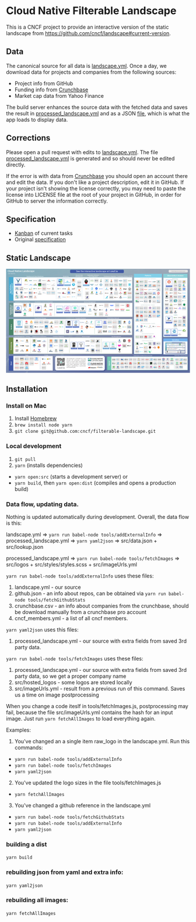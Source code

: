 
# Cloud Native Filterable Landscape

This is a CNCF project to provide an interactive version of the static landscape from https://github.com/cncf/landscape#current-version.

## Data

The canonical source for all data is [landscape.yml](landscape.yml). Once a day, we download data for projects and companies from the following sources:

* Project info from GitHub
* Funding info from [Crunchbase](https://www.crunchbase.com/)
* Market cap data from Yahoo Finance

The build server enhances the source data with the fetched data and saves the result in [processed_landscape.yml](processed_landscape.yml) and as a JSON [file](https://github.com/cncf/filterable-landscape/blob/master/src/data.json), which is what the app loads to display data.

## Corrections

Please open a pull request with edits to [landscape.yml](landscape.yml). The file [processed_landscape.yml](processed_landscape.yml) is generated and so should never be edited directly.

If the error is with data from [Crunchbase](https://www.crunchbase.com/) you should open an account there and edit the data. If you don't like a project description, edit it in GitHub. If your project isn't showing the license correctly, you may need to paste the license into LICENSE file at the root of your project in GitHub, in order for GitHub to server the information correctly.

## Specification

* [Kanban](https://github.com/cncf/filterable-landscape/projects/1) of current tasks
* Original [specification](https://docs.google.com/document/d/1QPVrXRjTWDQAwsbgSWutUmteXo0mTXcTvCNlz6qw0Uw/edit)

## Static Landscape

[![CNCF Landscape](https://raw.githubusercontent.com/cncf/landscape/master/landscape/CloudNativeLandscape_latest.png)](https://github.com/cncf/landscape/landscape/CloudNativeLandscape_latest.png)

## Installation

### Install on Mac
1. Install [Homebrew](https://brew.sh/)
2. `brew install node yarn`
3. `git clone git@github.com:cncf/filterable-landscape.git`

### Local development
1. `git pull`
2. `yarn` (installs dependencies)
* `yarn open:src` (starts a development server) or
* `yarn build`, then `yarn open:dist` (compiles and opens a production build)

### Data flow, updating data.
  Nothing is updated automatically during development.
  Overall, the data flow is this:

  landscape.yml => `yarn run babel-node tools/addExternalInfo`  => processed_landscape.yml => `yarn yaml2json` => src/data.json + src/lookup.json

  processed_landscape.yml => `yarn run babel-node tools/fetchImages` => src/logos + src/styles/styles.scss + src/imageUrls.yml

  `yarn run babel-node tools/addExternalInfo` uses these files:
  1) landscape.yml - our source
  2) github.json - an info about repos, can be obtained via `yarn run babel-node tools/fetchGithubStats`
  3) crunchbase.csv - an info about companies from the crunchbase, should be download manually from a crunchbase pro account
  4) cncf_members.yml - a list of all cncf members.

  `yarn yaml2json` uses this files:
  1) processed_landscape.yml - our source with extra fields from saved 3rd party data.

  `yarn run babel-node tools/fetchImages` uses these files:
  1) processed_landscape.yml - our source with extra fields from saved 3rd party data, so we get a proper company name
  2) src/hosted_logos - some logos are stored locally
  3) src/imageUrls.yml - result from a previous run of this command. Saves us a time on image postprocessing

  When you change a code iteslf in tools/fetchImages.js, postprocessing may
  fail, because the file src/imageUrls.yml contains the hash for an input image.
  Just run `yarn fetchAllImages` to load everything again.

  Examples:
  1) You've changed an a single item raw_logo in the landscape.yml. Run this commands:
  - `yarn run babel-node tools/addExternalInfo`
  - `yarn run babel-node tools/fetchImages`
  - `yarn yaml2json`
  2) You've updated the logo sizes in the file tools/fetchImages.js
  - `yarn fetchAllImages`
  3) You've changed a github reference in the landscape.yml
  - `yarn run babel-node tools/fetchGithubStats`
  - `yarn run babel-node tools/addExternalInfo`
  - `yarn yaml2json`



### building a dist
   `yarn build`

### rebuilding json from yaml and extra info:
   `yarn yaml2json`

### rebuilding all images:
   `yarn fetchAllImages`
